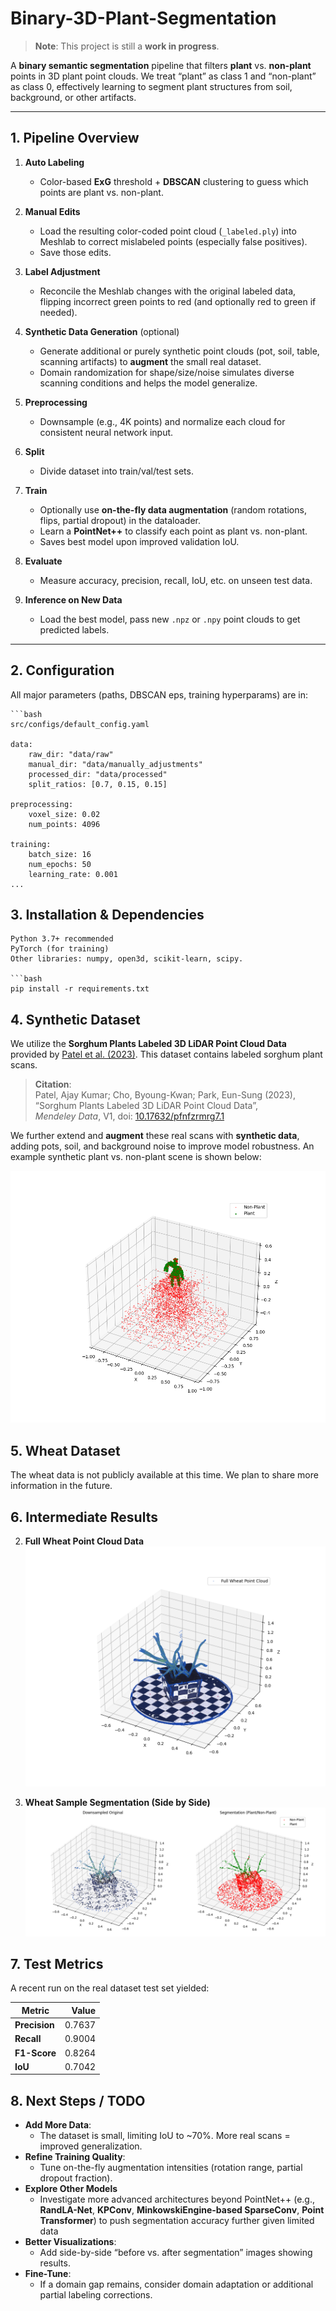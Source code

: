 # Binary-3D-Plant-Segmentation

> **Note**: This project is still a **work in progress**.

A **binary semantic segmentation** pipeline that filters **plant** vs. **non-plant** points in 3D plant point clouds. We treat “plant” as class 1 and “non-plant” as class 0, effectively learning to segment plant structures from soil, background, or other artifacts.

---

## 1. Pipeline Overview

1. **Auto Labeling**  
   - Color-based **ExG** threshold + **DBSCAN** clustering to guess which points are plant vs. non-plant.  

2. **Manual Edits**  
   - Load the resulting color-coded point cloud (`_labeled.ply`) into Meshlab to correct mislabeled points (especially false positives).  
   - Save those edits.

3. **Label Adjustment**  
   - Reconcile the Meshlab changes with the original labeled data, flipping incorrect green points to red (and optionally red to green if needed).

4. **Synthetic Data Generation** (optional)  
   - Generate additional or purely synthetic point clouds (pot, soil, table, scanning artifacts) to **augment** the small real dataset.  
   - Domain randomization for shape/size/noise simulates diverse scanning conditions and helps the model generalize.

5. **Preprocessing**  
   - Downsample (e.g., 4K points) and normalize each cloud for consistent neural network input.

6. **Split**  
   - Divide dataset into train/val/test sets.

7. **Train**  
   - Optionally use **on-the-fly data augmentation** (random rotations, flips, partial dropout) in the dataloader.  
   - Learn a **PointNet++** to classify each point as plant vs. non-plant.  
   - Saves best model upon improved validation IoU.

8. **Evaluate**  
   - Measure accuracy, precision, recall, IoU, etc. on unseen test data.

9. **Inference on New Data**  
   - Load the best model, pass new `.npz` or `.npy` point clouds to get predicted labels.

---


## 2. Configuration

All major parameters (paths, DBSCAN eps, training hyperparams) are in:
    
    ```bash
    src/configs/default_config.yaml

    data:
        raw_dir: "data/raw"
        manual_dir: "data/manually_adjustments"
        processed_dir: "data/processed"
        split_ratios: [0.7, 0.15, 0.15]

    preprocessing:
        voxel_size: 0.02
        num_points: 4096

    training:
        batch_size: 16
        num_epochs: 50
        learning_rate: 0.001
    ...

## 3. Installation & Dependencies

    Python 3.7+ recommended
    PyTorch (for training)
    Other libraries: numpy, open3d, scikit-learn, scipy.
    
    ```bash
    pip install -r requirements.txt


## 4. Synthetic Dataset

We utilize the **Sorghum Plants Labeled 3D LiDAR Point Cloud Data** provided by [Patel et al. (2023)](https://data.mendeley.com/datasets/pfnfzrmrg7/1). This dataset contains labeled sorghum plant scans.

> **Citation**:  
> Patel, Ajay Kumar; Cho, Byoung-Kwan; Park, Eun-Sung (2023),  
> “Sorghum Plants Labeled 3D LiDAR Point Cloud Data”,  
> *Mendeley Data*, V1, doi: [10.17632/pfnfzrmrg7.1](https://doi.org/10.17632/pfnfzrmrg7.1)

We further extend and **augment** these real scans with **synthetic data**, adding pots, soil, and background noise to improve model robustness. An example synthetic plant vs. non-plant scene is shown below:

![Sample Synthetic Plant](docs/images/Synthetic_Plant_Non_Plant.png)

## 5. Wheat Dataset
The wheat data is not publicly available at this time. We plan to share more information in the future.

## 6. Intermediate Results

2. **Full Wheat Point Cloud Data**  
   ![Sample Full Wheat](docs/images/full_wheat_point_cloud.png)

2. **Wheat Sample Segmentation (Side by Side)**  
   ![Sample Segmentation](docs/images/combined_visual.png)



## 7. Test Metrics

A recent run on the real dataset test set yielded:

| Metric        |   Value |
|---------------|--------:|
| **Precision** | 0.7637  |
| **Recall**    | 0.9004  |
| **F1-Score**  | 0.8264  |
| **IoU**       | 0.7042  |

## 8. Next Steps / TODO
- **Add More Data**:
    - The dataset is small, limiting IoU to ~70%. More real scans = improved generalization.
- **Refine Training Quality**:
    - Tune on-the-fly augmentation intensities (rotation range, partial dropout fraction).
- **Explore Other Models**  
  - Investigate more advanced architectures beyond PointNet++ (e.g., **RandLA-Net**, **KPConv**, **MinkowskiEngine-based SparseConv**, **Point Transformer**) to push segmentation accuracy further given limited data
- **Better Visualizations**:
    - Add side-by-side “before vs. after segmentation” images showing results.
- **Fine-Tune**:
    - If a domain gap remains, consider domain adaptation or additional partial labeling corrections.
